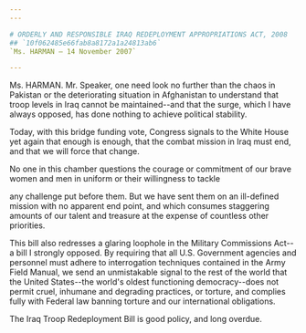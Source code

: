 ```yaml
---
---

# ORDERLY AND RESPONSIBLE IRAQ REDEPLOYMENT APPROPRIATIONS ACT, 2008
## `10f062485e66fab8a8172a1a24813ab6`
`Ms. HARMAN — 14 November 2007`

---
```



Ms. HARMAN. Mr. Speaker, one need look no further than the chaos in 
Pakistan or the deteriorating situation in Afghanistan to understand 
that troop levels in Iraq cannot be maintained--and that the surge, 
which I have always opposed, has done nothing to achieve political 
stability.

Today, with this bridge funding vote, Congress signals to the White 
House yet again that enough is enough, that the combat mission in Iraq 
must end, and that we will force that change.

No one in this chamber questions the courage or commitment of our 
brave women and men in uniform or their willingness to tackle


any challenge put before them. But we have sent them on an ill-defined 
mission with no apparent end point, and which consumes staggering 
amounts of our talent and treasure at the expense of countless other 
priorities.

This bill also redresses a glaring loophole in the Military 
Commissions Act--a bill I strongly opposed. By requiring that all U.S. 
Government agencies and personnel must adhere to interrogation 
techniques contained in the Army Field Manual, we send an unmistakable 
signal to the rest of the world that the United States--the world's 
oldest functioning democracy--does not permit cruel, inhumane and 
degrading practices, or torture, and complies fully with Federal law 
banning torture and our international obligations.

The Iraq Troop Redeployment Bill is good policy, and long overdue.